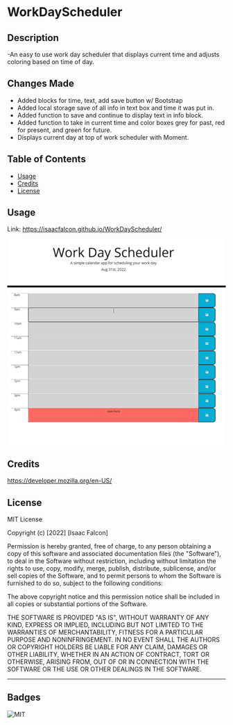 # WorkDayScheduler

## Description

-An easy to use work day scheduler that displays current time and adjusts coloring based on time of day.

## Changes Made
- Added blocks for time, text, add save button w/ Bootstrap
- Added local storage save of all info in text box and time it was put in.
- Added function to save and continue to display text in info block.
- Added function to take in current time and color boxes grey for past, red for present, and green for future.
- Displays current day at top of work scheduler with Moment. 


## Table of Contents

- [Usage](#usage)
- [Credits](#credits)
- [License](#license)

## Usage

Link: https://isaacfalcon.github.io/WorkDayScheduler/ 

![alt Website Screenshot](assets/images/workddayschedulerpreview.JPG)

## Credits

https://developer.mozilla.org/en-US/




## License

MIT License

Copyright (c) [2022] [Isaac Falcon]

Permission is hereby granted, free of charge, to any person obtaining a copy
of this software and associated documentation files (the "Software"), to deal
in the Software without restriction, including without limitation the rights
to use, copy, modify, merge, publish, distribute, sublicense, and/or sell
copies of the Software, and to permit persons to whom the Software is
furnished to do so, subject to the following conditions:

The above copyright notice and this permission notice shall be included in all
copies or substantial portions of the Software.

THE SOFTWARE IS PROVIDED "AS IS", WITHOUT WARRANTY OF ANY KIND, EXPRESS OR
IMPLIED, INCLUDING BUT NOT LIMITED TO THE WARRANTIES OF MERCHANTABILITY,
FITNESS FOR A PARTICULAR PURPOSE AND NONINFRINGEMENT. IN NO EVENT SHALL THE
AUTHORS OR COPYRIGHT HOLDERS BE LIABLE FOR ANY CLAIM, DAMAGES OR OTHER
LIABILITY, WHETHER IN AN ACTION OF CONTRACT, TORT OR OTHERWISE, ARISING FROM,
OUT OF OR IN CONNECTION WITH THE SOFTWARE OR THE USE OR OTHER DEALINGS IN THE
SOFTWARE.

---

## Badges

![MIT](https://img.shields.io/apm/l/vim-mode)